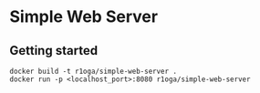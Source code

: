 # Simple Web Server
## Getting started
```
docker build -t r1oga/simple-web-server .
docker run -p <localhost_port>:8080 r1oga/simple-web-server
```